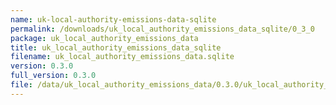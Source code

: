 ```yaml
---
name: uk-local-authority-emissions-data-sqlite
permalink: /downloads/uk_local_authority_emissions_data_sqlite/0_3_0
package: uk_local_authority_emissions_data
title: uk_local_authority_emissions_data_sqlite
filename: uk_local_authority_emissions_data.sqlite
version: 0.3.0
full_version: 0.3.0
file: /data/uk_local_authority_emissions_data/0.3.0/uk_local_authority_emissions_data.sqlite
---
```

